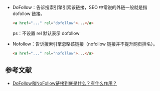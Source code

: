 - DoFollow：告诉搜索引擎引索该链接，SEO 中常说的外链一般就是指 dofollow 链接。

  ```html
  <a href="..." rel="dofollow">...</a>
  ```

  ps：不设置 rel 默认表示 dofollow

- Nofollow：告诉搜索引擎忽略该链接（nofollow 链接并不提升网页排名）。

  ```html
  <a href="..." rel="nofollow">...</a>
  ```

## 参考文献

- [DoFollow和NoFollow链接到底是什么？有什么作用？](https://zhuanlan.zhihu.com/p/89345474)
